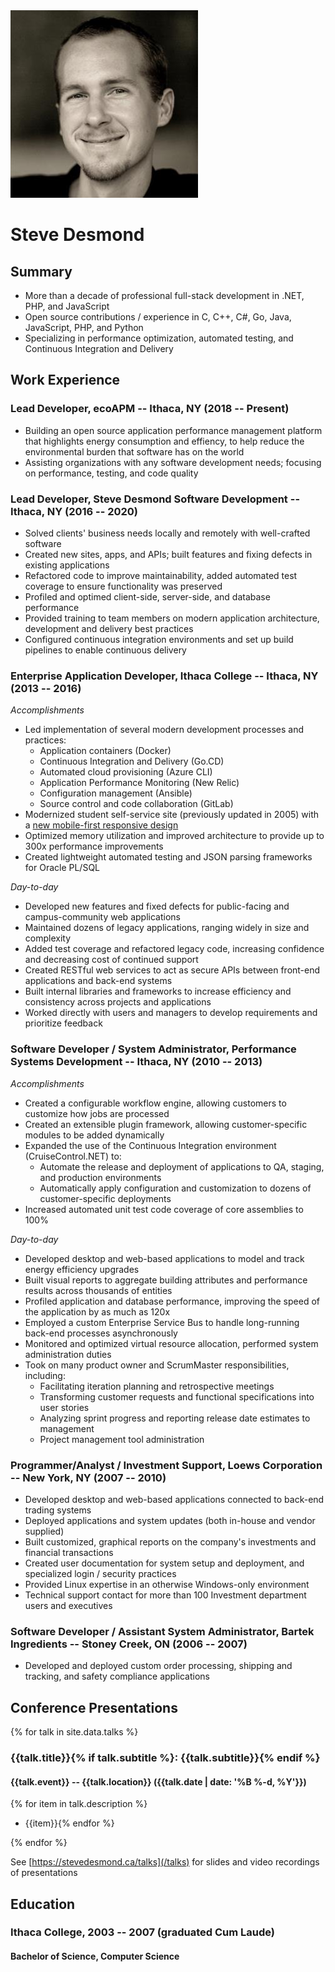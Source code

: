 ---
---

<img src="/assets/steve.jpg" class="profile" alt="Profile photo"/>

# Steve Desmond

## Summary

- More than a decade of professional full-stack development in .NET, PHP, and JavaScript
- Open source contributions / experience in C, C++, C#, Go, Java, JavaScript, PHP, and Python
- Specializing in performance optimization, automated testing, and Continuous Integration and Delivery 

## Work Experience

### Lead Developer, ecoAPM -- Ithaca, NY (2018 -- Present)

- Building an open source application performance management platform that highlights energy consumption and effiency, to help reduce the environmental burden that software has on the world
- Assisting organizations with any software development needs; focusing on performance, testing, and code quality

### Lead Developer, Steve Desmond Software Development -- Ithaca, NY (2016 -- 2020)

- Solved clients' business needs locally and remotely with well-crafted software
- Created new sites, apps, and APIs; built features and fixing defects in existing applications
- Refactored code to improve maintainability, added automated test coverage to ensure functionality was preserved
- Profiled and optimed client-side, server-side, and database performance
- Provided training to team members on modern application architecture, development and delivery best practices
- Configured continuous integration environments and set up build pipelines to enable continuous delivery

### Enterprise Application Developer, Ithaca College -- Ithaca, NY (2013 -- 2016)

*Accomplishments*

- Led implementation of several modern development processes and practices:
  - Application containers (Docker)
  - Continuous Integration and Delivery (Go.CD)
  - Automated cloud provisioning (Azure CLI)
  - Application Performance Monitoring (New Relic)
  - Configuration management (Ansible)
  - Source control and code collaboration (GitLab)
- Modernized student self-service site (previously updated in 2005) with a [new mobile-first responsive design](http://theithacan.org/news/ithaca-college-to-release-homerconnect-2-0/)
- Optimized memory utilization and improved architecture to provide up to 300x performance improvements
- Created lightweight automated testing and JSON parsing frameworks for Oracle PL/SQL

*Day-to-day*

- Developed new features and fixed defects for public-facing and campus-community web applications
- Maintained dozens of legacy applications, ranging widely in size and complexity
- Added test coverage and refactored legacy code, increasing confidence and decreasing cost of continued support
- Created RESTful web services to act as secure APIs between front-end applications and back-end systems
- Built internal libraries and frameworks to increase efficiency and consistency across projects and applications
- Worked directly with users and managers to develop requirements and prioritize feedback

### Software Developer / System Administrator, Performance Systems Development -- Ithaca, NY (2010 -- 2013)

*Accomplishments*

- Created a configurable workflow engine, allowing customers to customize how jobs are processed
- Created an extensible plugin framework, allowing customer-specific modules to be added dynamically
- Expanded the use of the Continuous Integration environment (CruiseControl.NET) to:
  - Automate the release and deployment of applications to QA, staging, and production environments
  - Automatically apply configuration and customization to dozens of customer-specific deployments
- Increased automated unit test code coverage of core assemblies to 100%

*Day-to-day*

- Developed desktop and web-based applications to model and track energy efficiency upgrades
- Built visual reports to aggregate building attributes and performance results across thousands of entities
- Profiled application and database performance, improving the speed of the application by as much as 120x
- Employed a custom Enterprise Service Bus to handle long-running back-end processes asynchronously
- Monitored and optimized virtual resource allocation, performed system administration duties
- Took on many product owner and ScrumMaster responsibilities, including:
  - Facilitating iteration planning and retrospective meetings
  - Transforming customer requests and functional specifications into user stories
  - Analyzing sprint progress and reporting release date estimates to management
  - Project management tool administration

### Programmer/Analyst / Investment Support, Loews Corporation -- New York, NY (2007 -- 2010)

- Developed desktop and web-based applications connected to back-end trading systems
- Deployed applications and system updates (both in-house and vendor supplied)
- Built customized, graphical reports on the company's investments and financial transactions
- Created user documentation for system setup and deployment, and specialized login / security practices
- Provided Linux expertise in an otherwise Windows-only environment
- Technical support contact for more than 100 Investment department users and executives

### Software Developer / Assistant System Administrator, Bartek Ingredients -- Stoney Creek, ON (2006 -- 2007)

- Developed and deployed custom order processing, shipping and tracking, and safety compliance applications

## Conference Presentations

{% for talk in site.data.talks %}

### {{talk.title}}{% if talk.subtitle %}: {{talk.subtitle}}{% endif %}

#### {{talk.event}} -- {{talk.location}} ({{talk.date | date: '%B %-d, %Y'}})

{% for item in talk.description %}
- {{item}}{% endfor %}

{% endfor %}

See [https://stevedesmond.ca/talks](/talks) for slides and video recordings of presentations

## Education

### Ithaca College, 2003 -- 2007 (graduated Cum Laude)

#### Bachelor of Science, Computer Science